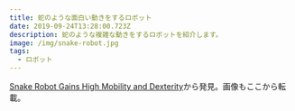 ```yaml
---
title: 蛇のような面白い動きをするロボット
date: 2019-09-24T13:28:00.723Z
description: 蛇のような複雑な動きをするロボットを紹介します。
image: /img/snake-robot.jpg
tags:
  - ロボット
---
```

[Snake Robot Gains High Mobility and Dexterity](https://blog.hackster.io/snake-robot-gains-high-mobility-and-dexterity-3feaa1d71c37)から発見。画像もここから転載。
